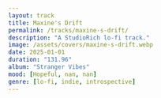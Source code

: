 ```yaml
---
layout: track
title: Maxine's Drift
permalink: /tracks/maxine-s-drift/
description: "A StudioRich lo-fi track."
image: /assets/covers/maxine-s-drift.webp
date: 2025-01-01
duration: "131.96"
album: "Stranger Vibes"
mood: [Hopeful, nan, nan]
genre: [lo-fi, indie, introspective]
---
```

